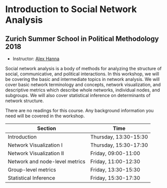 # Introduction to Social Network Analysis

## Zurich Summer School in Political Methodology 2018

- Instructor: [Alex Hanna](http://alex-hanna.com)

Social network analysis is a body of methods for analyzing the structure of social, communicative, and political interactions. In this workshop, we will be covering the basic and intermediate topics in network analysis. We will cover basic network terminology and concepts, network visualization, and descriptive metrics which describe whole networks, individual nodes, and subgroups. We will also cover statistical inference on determinants of network structure. 

There are no readings for this course. Any background information you need will be covered in the workshop.

Section | Time
------- | ----
Introduction                    | Thursday, 13:30-15:30
Network Visualization I         | Thursday, 15:30-17:30
Network Visualization II        | Friday, 09:00-11:00
Network and node-level metrics  | Friday, 11:00-12:30
Group-level metrics             | Friday, 13:30-15:30
Statistical Inference           | Friday, 15:30-17:30

